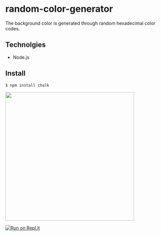 # random-color-generator

The background color is generated through random hexadecimal color codes.

## Technolgies

- Node.js

## Install

``` $ npm install chalk ```


<img src="/screenshots/Screenshot 2020-07-26 at 08.58.39.png" width="400" />

[![Run on Repl.it](https://repl.it/badge/github/Sanchez-Gabriela/random-color-generator)](https://repl.it/github/Sanchez-Gabriela/random-color-generator-2)
